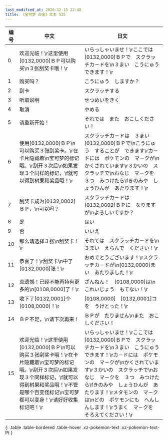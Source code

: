```yaml
---
last_modified_at: 2020-12-15 22:48
title: 《宝可梦 白金》文本 535
---
```

| 编号 | 中文 | 日文 |
| ---- | ---- | ---- |
| 0 | 欢迎光临！\r这里使用[0132,0000]ＢＰ可以购买\n３张刮奖卡哦！\r | いらっしゃいませ！\rここでは　[0132,0000]ＢＰで　スクラッチカ－ドを\n３まい　こうにゅう　できます！\r |
| 1 | 购买吗？ | こうにゅう　しますか？ |
| 2 | 刮卡 | スクラッチする |
| 3 | 听取说明 | せつめいをきく |
| 4 | 取消 | やめる |
| 5 | 请重新开始！ | それでは　また　おこしください！ |
| 6 | 使用[0132,0000]ＢＰ\n可以购买３张刮奖卡。\r在卡片隐藏着\n宝可梦的标记哦。\r刮开３次后\n如果发现３个同样的标记，\f就可以得到树果和奖品哦！\r | スクラッチカ－ドは　３まい　[0132,0000]ＢＰで\nこうにゅう　することが　できます\rカ－ドには　ポケモンの　マ－クが\nかくされています\r３かいの　スクラッチで\nおなじ　マ－クを　３つ　みつけたら\fきのみや　しょうひんが　あたります！\r |
| 7 | 刮奖卡成为[0132,0002]ＢＰ，\n可以吗？ | スクラッチカ－ドは　[0132,0002]ＢＰに　なりますが\nよろしいですか？ |
| 8 | 是 | はい |
| 9 | 否 | いいえ |
| 10 | 那么请选择３张\n刮奖卡！\r | それでは　スクラッチカ－ドを\n３まい　えらんで　ください！\r |
| 11 | 恭喜了！\r刮奖卡\n中了[0132,0000]张！\r | おめでとうございます！\rスクラッチカ－ドが\n[0132,0000]まい　あたりました！\r |
| 12 | 真遗憾！已经不能再持有更多的\n[0108,0000]了！\r | ざんねん！　[0108,0000]は\nこれいじょう　もてない！\r |
| 13 | 收下了[0132,0001]个[0108,0000]！\r | [0108,0000]　[0132,0001]コを　うけとった！\r |
| 14 | ＢＰ不足，\n请下次再来！ | ＢＰが　たりません\nまた　おこしください！ |
| 15 | 欢迎光临！\r这里使用[0132,0000]ＢＰ\n可以购买３张刮奖卡哦！\r在卡片隐藏着\n宝可梦的标记哦。\r刮开３次后\n如果发现３个同样标记，\f就可以得到树果和奖品哦！\r不管是哪个百变怪标记\n宝可梦都可以变身！\r请好好收集标记吧！\r | いらっしゃいませ！\rここでは　[0132,0000]ＢＰで　スクラッチカ－ドを\n３まい　こうにゅう　できます！\rカ－ドには　ポケモンの　マ－クが\nかくされています\r３かいの　スクラッチで\nおなじ　マ－クを　３つ　みつけたら\fきのみや　しょうひんが　あたります！\rメタモンの　マ－クは\nどの　ポケモンにも　へんしんします！\rうまく　マ－クを　そろえてください！\r |
{: .table .table-bordered .table-hover .xz-pokemon-text .xz-pokemon-text-Pt }
